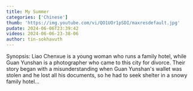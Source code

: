 ```yaml
---
title: My Summer
categories: ['Chinese']
thumb: 'https://img.youtube.com/vi/QO1UOr1pSDI/maxresdefault.jpg'
pudate: 2024-06-06T23:39:42
videos: 2024-06-06-23-38-06
author: tin-sokhavuth
---
```

Synopsis: Liao Chenxue is a young woman who runs a family hotel, while Guan Yunshan is a photographer who came to this city for divorce. Their story began with a misunderstanding when Guan Yunshan's wallet was stolen and he lost all his documents, so he had to seek shelter in a snowy family hotel...
